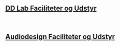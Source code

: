 ## [DD Lab Faciliteter og Udstyr](https://raggedyann.github.io/TestTheme/dd-inf/)
&nbsp;
## [Audiodesign Faciliteter og Udstyr](https://raggedyann.github.io/TestTheme/audiodesign/)

<p id="demo"></p>

<script type="text/javascript">
var txtFile = new XMLHttpRequest();
txtFile.onload = function() {
    allText = txtFile.responseText;
    allTextLines = allText.split(/\r\n|\n/);

    for(var i = 0; i < allTextLines.length; i++) {
        document.getElementById("demo").innerHTML += allTextLines[i];
        document.getElementById("demo").innerHTML += '<br/>';
    }
    document.getElementById("demo").innerHTML += allTextLines[0];
}

txtFile.open("get", "test.csv", true);
txtFile.send();
</script>
